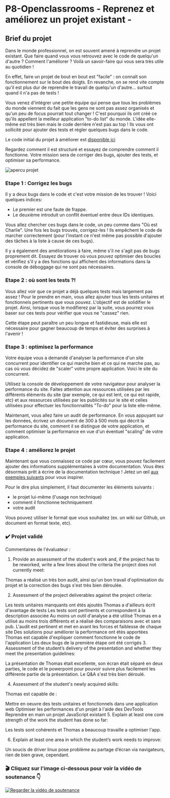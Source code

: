 # P8-Openclassrooms - Reprenez et améliorez un projet existant -

## Brief du projet

Dans le monde professionnel, on est souvent amené à reprendre un projet existant. Que faire quand vous vous retrouvez avec le code de quelqu'un d'autre ? Comment l'améliorer ? Voilà un savoir-faire qui vous sera très utile au quotidien !

En effet, faire un projet de bout en bout est "facile" : on connaît son fonctionnement sur le bout des doigts. En revanche, on se rend vite compte qu'il est plus dur de reprendre le travail de quelqu'un d'autre... surtout quand il n'a pas de tests !

Vous venez d'intégrer une petite équipe qui pense que tous les problèmes du monde viennent du fait que les gens ne sont pas assez organisés et qu'un peu de focus pourrait tout changer ! C'est pourquoi ils ont créé ce qu'ils appellent la meilleur application "to-do list" du monde. L'idée elle-même est très bien mais le code derrière n'est pas au top ! Ils vous ont sollicité pour ajouter des tests et régler quelques bugs dans le code.

Le code initial du projet à améliorer est [disponible ici](https://s3-eu-west-1.amazonaws.com/static.oc-static.com/prod/courses/files/project-8-frontend/todo-list-project.zip)

Regardez comment il est structuré et essayez de comprendre comment il fonctionne. Votre mission sera de corriger des bugs, ajouter des tests, et optimiser sa performance.

![apercu projet](https://user.oc-static.com/upload/2017/10/19/15083988221397_Screen%20Shot%202017-10-17%20at%2010.52.21%20AM.png)

### Etape 1 : Corrigez les bugs

Il y a deux bugs dans le code et c'est votre mission de les trouver ! Voici quelques indices:

* Le premier est une faute de frappe.
* Le deuxième introduit un conflit éventuel entre deux IDs identiques.

Vous allez chercher ces bugs dans le code, un peu comme dans "Où est Charlie". Une fois les bugs trouvés, corrigez-les ! Ils empêchent le code de marcher correctement (pour l'instant ce n'est même pas possible d'ajouter des tâches à la liste à cause de ces bugs).

Il y a également des améliorations à faire, même s'il ne s'agit pas de bugs proprement dit. Essayez de trouver où vous pouvez optimiser des boucles et vérifiez s'il y a des fonctions qui affichent des informations dans la console de déboggage  qui ne sont pas nécessaires.

### Etape 2 : où sont les tests ?!

Vous allez voir que ce projet a déjà quelques tests mais largement pas assez ! Pour le prendre en main, vous allez ajouter tous les tests unitaires et fonctionnels  pertinents que vous pouvez. L'objectif est de solidifier le projet. Ainsi, lorsque vous le modifierez par la suite, vous pourrez vous baser sur ces tests pour vérifier que vous ne "cassez" rien.

Cette étape peut paraître un peu longue et fastidieuse, mais elle est nécessaire pour gagner beaucoup de temps et éviter des surprises à l'avenir !

### Etape 3 : optimisez la performance

Votre équipe vous a demandé d'analyser la performance d'un site concurrent pour identifier ce qui marche bien et ce qui ne marche pas, au cas où vous décidez de "scaler" votre propre application. Voici le site du concurrent.

Utilisez la console de développement de votre navigateur pour analyser la performance du site. Faites attention aux ressources utilisées par les différents éléments du site (par exemple, ce qui est lent, ce qui est rapide, etc) et aux ressources utilisées par les publicités sur le site et celles utilisées pour effectuer les fonctionnalités "To-do" pour la liste elle-même.

Maintenant, vous allez faire un audit de performance. En vous appuyant sur les données, écrivez un document de 300 à 500 mots qui décrit la performance du site, comment il se distingue de votre application, et comment optimiser la performance en vue d'un éventuel "scaling" de votre application.

### Etape 4 : améliorez le projet

Maintenant que vous connaissez ce code par cœur, vous pouvez facilement ajouter des informations supplémentaires à votre documentation. Vous êtes désormais prêt à écrire de la documentation technique ! Jetez un œil [aux exemples suivants](https://www.atlassian.com/blog/add-ons/5-real-life-examples-beautiful-technical-documentation) pour vous inspirer.

Pour le dire plus simplement, il faut documenter les éléments suivants :

* le projet lui-même (l'usage non technique)
* comment il fonctionne techniquement
* votre audit

Vous pouvez utiliser le format que vous souhaitez (ex. un wiki sur Github, un document en format texte, etc).

### ✔️ Projet validé

Commentaires de l'évaluateur :

1. Provide an assessment of the student's work and, if the project has to be reworked, write a few lines about the criteria the project does not currently meet:

Thomas a réalisé un très bon audit, ainsi qu'un bon travail d'optimisation du projet et la correction des bugs s'est très bien déroulée.

2. Assessment of the project deliverables against the project criteria:

Les tests unitaires manquants ont étés ajoutés
Thomas a d'ailleurs écrit d'avantage de tests
Les tests sont pertinents et correspondent à la description associée
Au moins un outil d'analyse a été utilisé
Thomas en a utilisé au moins trois différents et a réalisé des comparaisons avec et sans pub.
L'audit est pertinent et met en avant les forces et faiblesse de chaque site
Des solutions pour améliorer la performance ont étés apportées
Thomas est capable d'expliquer comment fonctionne le code de l'application
Les deux bugs de la première étape ont été corrigés
3. Assessment of the student’s delivery of the presentation and whether they meet the presentation guidelines:

La présentation de Thomas était excellente, son écran était séparé en deux parties, le code et le powerpoint pour pouvoir suivre plus facilement les différente partie de la présentation.
Le Q&A s'est très bien déroulé.

4. Assessment of the student's newly acquired skills:

Thomas est capable de : 

Mettre en oeuvre des tests unitaires et fonctionnels dans une application web
Optimiser les performances d'un projet à l'aide des DevTools
Reprendre en main un projet JavaScript existant
5. Explain at least one core strength of the work the student has done so far:

Les tests sont cohérents et Thomas a beaucoup travaille a optimiser l'app.

6. Explain at least one area in which the student’s work needs to improve:

Un soucis de driver linux pose problème au partage d’écran via navigateurs, rien de bien grave, cependant.


### 🎬 Cliquez sur l'image ci-dessous pour voir la vidéo de soutenance 👇

[![Regarder la vidéo de soutenance](https://img.youtube.com/vi/-4cNaeZQrzk/maxresdefault.jpg)](https://youtu.be/-4cNaeZQrzk)
